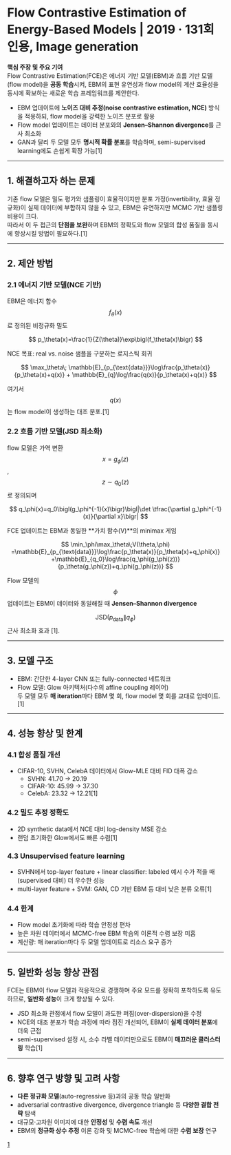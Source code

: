 # Flow Contrastive Estimation of Energy-Based Models | 2019 · 131회 인용, Image generation

**핵심 주장 및 주요 기여**  
Flow Contrastive Estimation(FCE)은 에너지 기반 모델(EBM)과 흐름 기반 모델(flow model)을 **공동 학습**시켜, EBM의 표현 유연성과 flow model의 계산 효율성을 동시에 확보하는 새로운 학습 프레임워크를 제안한다.  
-  EBM 업데이트에 **노이즈 대비 추정(noise contrastive estimation, NCE)** 방식을 적용하되, flow model을 강력한 노이즈 분포로 활용  
-  Flow model 업데이트는 데이터 분포와의 **Jensen–Shannon divergence**를 근사 최소화  
-  GAN과 달리 두 모델 모두 **명시적 확률 분포**를 학습하며, semi-supervised learning에도 손쉽게 확장 가능[1]

***

## 1. 해결하고자 하는 문제  
기존 flow 모델은 밀도 평가와 샘플링이 효율적이지만 분포 가정(invertibility, 효율 정규화)이 실제 데이터에 부합하지 않을 수 있고, EBM은 유연하지만 MCMC 기반 샘플링 비용이 크다.  
따라서 이 두 접근의 **단점을 보완**하며 EBM의 정확도와 flow 모델의 합성 품질을 동시에 향상시킬 방법이 필요하다.[1]

***

## 2. 제안 방법  
### 2.1 에너지 기반 모델(NCE 기반)  
EBM은 에너지 함수 $$f_\theta(x)$$로 정의된 비정규화 밀도  

$$
p_\theta(x)=\frac{1}{Z(\theta)}\exp\bigl(f_\theta(x)\bigr)
$$  

NCE 목표: real vs. noise 샘플을 구분하는 로지스틱 회귀  

$$
\max_\theta\; \mathbb{E}_{p_{\text{data}}}\log\frac{p_\theta(x)}{p_\theta(x)+q(x)} + \mathbb{E}_{q}\log\frac{q(x)}{p_\theta(x)+q(x)}
$$  

여기서 $$q(x)$$는 flow model이 생성하는 대조 분포.[1]

### 2.2 흐름 기반 모델(JSD 최소화)  
flow 모델은 가역 변환 $$x=g_\phi(z)$$, $$z\sim q_0(z)$$로 정의되며  

$$
q_\phi(x)=q_0\bigl(g_\phi^{-1}(x)\bigr)\bigl|\det \tfrac{\partial g_\phi^{-1}(x)}{\partial x}\bigr|
$$  

FCE 업데이트는 EBM과 동일한 **가치 함수(V)**의 minimax 게임  

$$
\min_\phi\max_\theta\;V(\theta,\phi)
=\mathbb{E}_{p_{\text{data}}}\log\frac{p_\theta(x)}{p_\theta(x)+q_\phi(x)}
+\mathbb{E}_{q_0}\log\frac{q_\phi(g_\phi(z))}{p_\theta(g_\phi(z))+q_\phi(g_\phi(z))}
$$  

Flow 모델의 $$\phi$$ 업데이트는 EBM이 데이터와 동일해질 때 **Jensen–Shannon divergence**  

$$\mathrm{JSD}(p_{\text{data}}\|q_\phi)$$ 근사 최소화 효과 [1].

***

## 3. 모델 구조  
- EBM: 간단한 4-layer CNN 또는 fully-connected 네트워크  
- Flow 모델: Glow 아키텍처(다수의 affine coupling 레이어)  
두 모델 모두 **매 iteration**마다 EBM 몇 회, flow model 몇 회를 교대로 업데이트.[1]

***

## 4. 성능 향상 및 한계  
### 4.1 합성 품질 개선  
- CIFAR-10, SVHN, CelebA 데이터에서 Glow-MLE 대비 FID 대폭 감소  
  - SVHN: 41.70 → 20.19  
  - CIFAR-10: 45.99 → 37.30  
  - CelebA: 23.32 → 12.21[1]

### 4.2 밀도 추정 정확도  
- 2D synthetic data에서 NCE 대비 log-density MSE 감소  
- 랜덤 초기화한 Glow에서도 빠른 수렴[1]

### 4.3 Unsupervised feature learning  
- SVHN에서 top-layer feature + linear classifier: labeled 예시 수가 적을 때(supervised 대비) 더 우수한 성능  
- multi-layer feature + SVM: GAN, CD 기반 EBM 등 대비 낮은 분류 오류[1]

### 4.4 한계  
- Flow model 초기화에 따라 학습 안정성 편차  
- 높은 차원 데이터에서 MCMC-free EBM 학습의 이론적 수렴 보장 미흡  
- 계산량: 매 iteration마다 두 모델 업데이트로 리소스 요구 증가

***

## 5. 일반화 성능 향상 관점  
FCE는 EBM이 flow 모델과 적응적으로 경쟁하며 주요 모드를 정확히 포착하도록 유도하므로, **일반화 성능**이 크게 향상될 수 있다.  
- JSD 최소화 관점에서 flow 모델이 과도한 퍼짐(over-dispersion)을 수정  
- NCE의 대조 분포가 학습 과정에 따라 점진 개선되어, EBM이 **실제 데이터 분포**에 더욱 근접  
- semi-supervised 설정 시, 소수 라벨 데이터만으로도 EBM이 **매끄러운 클러스터링** 학습[1]

***

## 6. 향후 연구 방향 및 고려 사항  
- **다른 정규화 모델**(auto-regressive 등)과의 공동 학습 일반화  
- adversarial contrastive divergence, divergence triangle 등 **다양한 결합 전략** 탐색  
- 대규모·고차원 이미지에 대한 **안정성** 및 **수렴 속도** 개선  
- EBM의 **정규화 상수 추정** 이론 강화 및 MCMC-free 학습에 대한 **수렴 보장** 연구

[1](https://ppl-ai-file-upload.s3.amazonaws.com/web/direct-files/attachments/65988149/1c77702e-3cd2-42c1-91c4-35b7c8dca328/1912.00589v2.pdf)
